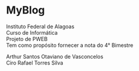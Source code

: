 # MyBlog

Instituto Federal de Alagoas<br>
Curso de Informática<br>
Projeto de PWEB<br>
Tem como propósito fornecer a nota do 4° Bimestre

Arthur Santos Otaviano de Vasconcelos<br>
Ciro Rafael Torres Silva<br>
